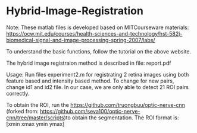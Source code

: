 # Hybrid-Image-Registration

Note: These matlab files is developed based on MITCourseware materials: https://ocw.mit.edu/courses/health-sciences-and-technology/hst-582j-biomedical-signal-and-image-processing-spring-2007/labs/

To understand the basic functions, follow the tutorial on the above website.

The hybrid image registraion method is described in file: report.pdf

Usage: Run files experiment2.m for registrating 2 retina images using both feature based and intensity based method. To change for new pairs, change id1 and id2 file. In our case, we are only able to detect 21 ROI pairs correctly.

To obtain the ROI, run the https://github.com/truongbuu/optic-nerve-cnn (forked from: https://github.com/seva100/optic-nerve-cnn/tree/master/scripts)to obtain the segmentation. The ROI format is: [xmin xmax ymin ymax]


